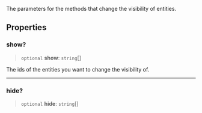 The parameters for the methods that change the visibility of entities.

## Properties

### show?

> `optional` **show**: `string`\[]

The ids of the entities you want to change the visibility of.

***

### hide?

> `optional` **hide**: `string`\[]

